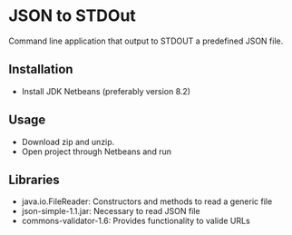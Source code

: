 # JSON to STDOut

Command line application that output to STDOUT a predefined JSON file.

## Installation

- Install JDK Netbeans (preferably version 8.2)

## Usage

- Download zip and unzip.
- Open project through Netbeans and run
<!---If you either wish to clone and import project, instead downloading file, you must have to download HackerNews.JSON and allocate it on the project folder--->

## Libraries
- java.io.FileReader: Constructors and methods to read a generic file
- json-simple-1.1.jar: Necessary to read JSON file
- commons-validator-1.6: Provides functionality to valide URLs

